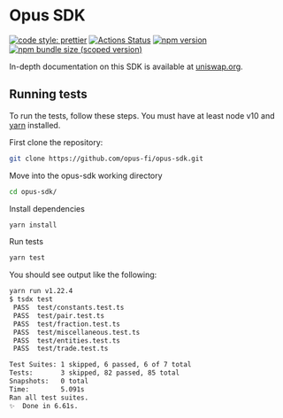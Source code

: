 # Opus SDK

[![code style: prettier](https://img.shields.io/badge/code_style-prettier-ff69b4.svg?style=flat-square)](https://github.com/prettier/prettier)
[![Actions Status](https://github.com/opus-fi/opus-sdk/workflows/CI/badge.svg)](https://github.com/opus-fi/opus-sdk)
[![npm version](https://img.shields.io/npm/v/@opus-fi/sdk/latest.svg)](https://www.npmjs.com/package/@opus-fi/sdk/v/latest)
[![npm bundle size (scoped version)](https://img.shields.io/bundlephobia/minzip/@opus-fi/sdk/latest.svg)](https://bundlephobia.com/result?p=@opus-fi/sdk@latest)

In-depth documentation on this SDK is available at [uniswap.org](https://uniswap.org/docs/v2/SDK/getting-started/).

## Running tests

To run the tests, follow these steps. You must have at least node v10 and [yarn](https://yarnpkg.com/) installed.

First clone the repository:

```sh
git clone https://github.com/opus-fi/opus-sdk.git
```

Move into the opus-sdk working directory

```sh
cd opus-sdk/
```

Install dependencies

```sh
yarn install
```

Run tests

```sh
yarn test
```

You should see output like the following:

```sh
yarn run v1.22.4
$ tsdx test
 PASS  test/constants.test.ts
 PASS  test/pair.test.ts
 PASS  test/fraction.test.ts
 PASS  test/miscellaneous.test.ts
 PASS  test/entities.test.ts
 PASS  test/trade.test.ts

Test Suites: 1 skipped, 6 passed, 6 of 7 total
Tests:       3 skipped, 82 passed, 85 total
Snapshots:   0 total
Time:        5.091s
Ran all test suites.
✨  Done in 6.61s.
```

